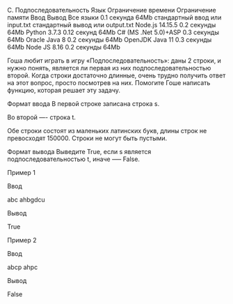 C. Подпоследовательность
Язык	Ограничение времени	Ограничение памяти	Ввод	Вывод
Все языки	0.1 секунда	64Mb	стандартный ввод или input.txt	стандартный вывод или output.txt
Node.js 14.15.5	0.2 секунды	64Mb
Python 3.7.3	0.12 секунд	64Mb
C# (MS .Net 5.0)+ASP	0.3 секунды	64Mb
Oracle Java 8	0.2 секунды	64Mb
OpenJDK Java 11	0.3 секунды	64Mb
Node JS 8.16	0.2 секунды	64Mb

Гоша любит играть в игру «Подпоследовательность»: даны 2 строки, и нужно понять, является ли первая из них подпоследовательностью второй. Когда строки достаточно длинные, очень трудно получить ответ на этот вопрос, просто посмотрев на них. Помогите Гоше написать функцию, которая решает эту задачу.

Формат ввода
В первой строке записана строка s.

Во второй —- строка t.

Обе строки состоят из маленьких латинских букв, длины строк не превосходят 150000. Строки не могут быть пустыми.

Формат вывода
Выведите True, если s является подпоследовательностью t, иначе —– False.

Пример 1

Ввод

abc
ahbgdcu

Вывод

True

Пример 2

Ввод

abcp
ahpc

Вывод

False